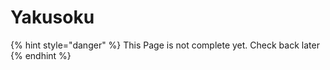 # Yakusoku

{% hint style="danger" %}
This Page is not complete yet. Check back later
{% endhint %}

<figure><img src="https://github.com/user-attachments/assets/015d9e04-6ee3-47bb-a3cf-b61d7edadc28" alt=""><figcaption></figcaption></figure>
